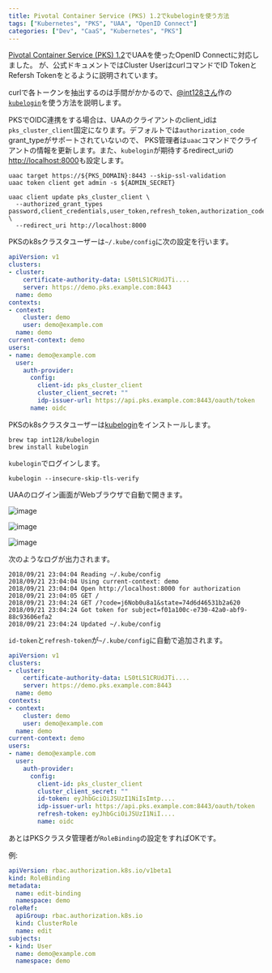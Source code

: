 ```yaml
---
title: Pivotal Container Service (PKS) 1.2でkubeloginを使う方法
tags: ["Kubernetes", "PKS", "UAA", "OpenID Connect"]
categories: ["Dev", "CaaS", "Kubernetes", "PKS"]
---
```


[Pivotal Container Service (PKS) 1.2](https://docs.pivotal.io/runtimes/pks/1-2/)でUAAを使ったOpenID Connectに対応しました。
が、公式ドキュメントではCluster UserはcurlコマンドでID TokenとRefersh Tokenをとるように説明されています。

curlで各トークンを抽出するのは手間がかかるので、[@int128さん](https://twitter.com/int128)作の[`kubelogin`](https://github.com/int128/kubelogin)を使う方法を説明します。


PKSでOIDC連携をする場合は、UAAのクライアントのclient_idは`pks_cluster_client`固定になります。デフォルトでは`authorization_code` grant_typeがサポートされていないので、
PKS管理者は`uaac`コマンドでクライアントの情報を更新します。また、`kubelogin`が期待するredirect_uriの[http://localhost:8000](http://localhost:8000)も設定します。


```
uaac target https://${PKS_DOMAIN}:8443 --skip-ssl-validation
uaac token client get admin -s ${ADMIN_SECRET}

uaac client update pks_cluster_client \
  --authorized_grant_types password,client_credentials,user_token,refresh_token,authorization_code \
  --redirect_uri http://localhost:8000
```


PKSのk8sクラスタユーザーは`~/.kube/config`に次の設定を行います。

```yaml
apiVersion: v1
clusters:
- cluster:
    certificate-authority-data: LS0tLS1CRUdJTi....
    server: https://demo.pks.example.com:8443
  name: demo
contexts:
- context:
    cluster: demo
    user: demo@example.com
  name: demo
current-context: demo
users:
- name: demo@example.com
  user:
    auth-provider:
      config:
        client-id: pks_cluster_client
        cluster_client_secret: ""
        idp-issuer-url: https://api.pks.example.com:8443/oauth/token
      name: oidc
```

PKSのk8sクラスタユーザーは[kubelogin](https://github.com/int128/kubelogin)をインストールします。

```
brew tap int128/kubelogin
brew install kubelogin
```

`kubelogin`でログインします。

```
kubelogin --insecure-skip-tls-verify
```

UAAのログイン画面がWebブラウザで自動で開きます。

![image](https://user-images.githubusercontent.com/106908/45886776-eff0b680-bdf4-11e8-88fe-c8181fe083b1.png)

![image](https://user-images.githubusercontent.com/106908/45886808-06970d80-bdf5-11e8-87f9-a2f4d8b63fc6.png)

![image](https://user-images.githubusercontent.com/106908/45886815-0b5bc180-bdf5-11e8-91f4-73ac51387ad5.png)

次のようなログが出力されます。

```
2018/09/21 23:04:04 Reading ~/.kube/config
2018/09/21 23:04:04 Using current-context: demo
2018/09/21 23:04:04 Open http://localhost:8000 for authorization
2018/09/21 23:04:05 GET /
2018/09/21 23:04:24 GET /?code=j6Nob0u8a1&state=74d6d46531b2a620
2018/09/21 23:04:24 Got token for subject=f01a100c-e730-42a0-abf9-88c93606efa2
2018/09/21 23:04:24 Updated ~/.kube/config
```

`id-token`と`refresh-token`が`~/.kube/config`に自動で追加されます。

```yaml
apiVersion: v1
clusters:
- cluster:
    certificate-authority-data: LS0tLS1CRUdJTi....
    server: https://demo.pks.example.com:8443
  name: demo
contexts:
- context:
    cluster: demo
    user: demo@example.com
  name: demo
current-context: demo
users:
- name: demo@example.com
  user:
    auth-provider:
      config:
        client-id: pks_cluster_client
        cluster_client_secret: ""
        id-token: eyJhbGciOiJSUzI1NiIsImtp....
        idp-issuer-url: https://api.pks.example.com:8443/oauth/token
        refresh-token: eyJhbGciOiJSUzI1NiI....
        name: oidc
```


あとはPKSクラスタ管理者が`RoleBinding`の設定をすればOKです。

例:

```yaml
apiVersion: rbac.authorization.k8s.io/v1beta1
kind: RoleBinding
metadata:
  name: edit-binding
  namespace: demo
roleRef:
  apiGroup: rbac.authorization.k8s.io
  kind: ClusterRole
  name: edit
subjects:
- kind: User
  name: demo@example.com
  namespace: demo
```
